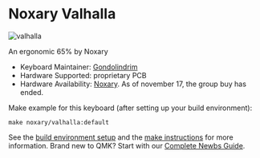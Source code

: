 # Noxary Valhalla

![valhalla](https://cdn.shopify.com/s/files/1/0071/6377/3043/products/BG_AngleL_a247224d-f9ca-4093-b0de-df776e34b02d_900x.jpg?v=1598742611)

An ergonomic 65% by Noxary

* Keyboard Maintainer: [Gondolindrim](https://github.com/Gondolindrim)
* Hardware Supported: proprietary PCB
* Hardware Availability: [Noxary](https://noxary.co/collections/valhalla). As of november 17, the group buy has ended.

Make example for this keyboard (after setting up your build environment):

    make noxary/valhalla:default

See the [build environment setup](https://docs.qmk.fm/#/getting_started_build_tools) and the [make instructions](https://docs.qmk.fm/#/getting_started_make_guide) for more information. Brand new to QMK? Start with our [Complete Newbs Guide](https://docs.qmk.fm/#/newbs).
